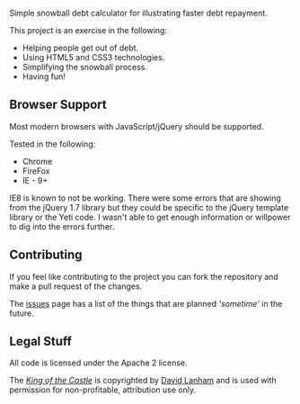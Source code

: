 Simple snowball debt calculator for illustrating faster debt repayment.

This project is an exercise in the following:

  * Helping people get out of debt.
  * Using HTML5 and CSS3 technologies.
  * Simplifying the snowball process.
  * Having fun!

## Browser Support

Most modern browsers with JavaScript/jQuery should be supported.

Tested in the following:

  * Chrome
  * FireFox
  * IE - 9+

IE8 is known to not be working. There were some errors that are showing from the jQuery 1.7 library but they could be 
specific to the jQuery template library or the Yeti code. I wasn't able to get enough information or willpower to dig 
into the errors further.

## Contributing

If you feel like contributing to the project you can fork the repository and make a pull request of the changes.

The [issues][issues] page has a list of the things that are planned *'sometime'* in the future.

## Legal Stuff

All code is licensed under the Apache 2 license.

The [*King of the Castle*][kotc] is copyrighted by [David Lanham][dlanham] and is used with permission for 
non-profitable, attribution use only.

[issues]: https://github.com/emberfeather/yeti/issues "Yeti Issues"
[kotc]: http://dlanham.com/art/castleking/ "King of the Castle"
[dlanham]: http://dlanham.com/ "David Lanham"

